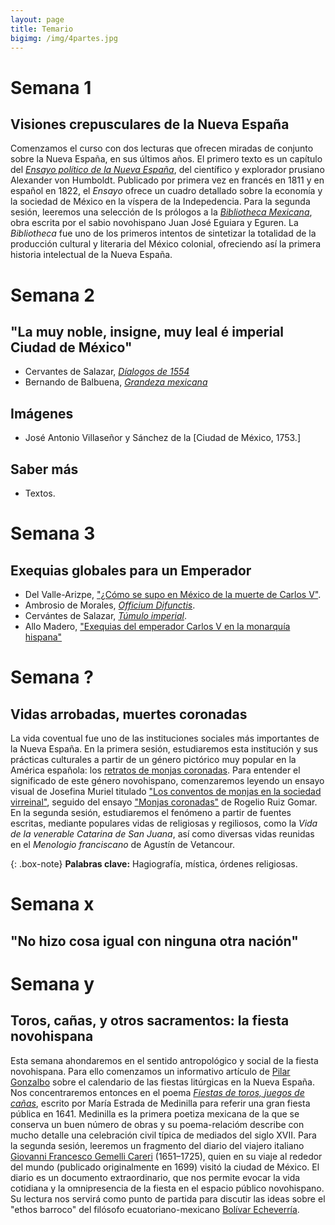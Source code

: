 ```yaml
---
layout: page
title: Temario
bigimg: /img/4partes.jpg
---
```





# Semana 1

## Visiones crepusculares de la Nueva España

Comenzamos el curso con dos lecturas que ofrecen miradas de conjunto sobre la Nueva España, en sus últimos años. El primero texto es un capítulo del [*Ensayo político de la Nueva España*](), del científico y explorador prusiano Alexander von Humboldt. Publicado por primera vez en francés en 1811 y en español en 1822, el *Ensayo* ofrece un cuadro detallado sobre la economía y la sociedad de México en la víspera de la Indepedencia. Para la segunda sesión, leeremos una selección de ls prólogos a la [*Bibliotheca Mexicana*](), obra escrita por el sabio novohispano Juan José Eguiara y Eguren. La *Bibliotheca* fue uno de los primeros intentos de sintetizar la totalidad de la producción cultural y literaria del México colonial, ofreciendo así la primera historia intelectual de la Nueva España.

# Semana 2

## "La muy noble, insigne, muy leal é imperial Ciudad de México"

- Cervantes de Salazar, [*Díalogos de 1554*]()
- Bernando de Balbuena, [*Grandeza mexicana*]()

## Imágenes 

- José Antonio Villaseñor y Sánchez de la [Ciudad de México, 1753.]

## Saber más

- Textos. 

# Semana 3

## Exequias globales para un Emperador

- Del Valle-Arizpe, ["¿Cómo se supo en México de la muerte de Carlos V"]().
- Ambrosio de Morales, [*Officium Difunctis*]().
- Cervántes de Salazar, [*Túmulo imperial*]().
- Allo Madero, ["Exequias del emperador Carlos V en la monarquía hispana"]()

# Semana ?

## Vidas arrobadas, muertes coronadas 

La vida coventual fue uno de las instituciones sociales más importantes de la Nueva España. En la primera sesión, estudiaremos esta institución y sus prácticas culturales a partir de un género pictórico muy popular en la América española: los [retratos de monjas coronadas](https://www.letraslibres.com/mexico-espana/monjas-coronadas-una-exposicion-pintura-novohispana). Para entender el significado de este género novohispano, comenzaremos leyendo un ensayo visual de Josefina Muriel titulado ["Los conventos de monjas en la sociedad virreinal"](https://drive.google.com/file/d/1IeKalbKkY1AmQv_tKxQMpRuIijg02wdB/view?usp=sharing), seguido del ensayo ["Monjas coronadas"](https://drive.google.com/file/d/1QwWesZYVviKxC3QKGaOl7EBIYS_2b25R/view?usp=sharing) de Rogelio Ruiz Gomar. 
En la segunda sesión, estudiaremos el fenómeno a partir de fuentes escritas, mediante populares vidas de religiosas y regiliosos, como la *Vida de la venerable Catarina de San Juana*, así como diversas vidas reunidas en el *Menologio franciscano* de Agustín de Vetancour.

{: .box-note}
**Palabras clave:** Hagiografía, mística, órdenes religiosas.

# Semana x

## "No hizo cosa igual con ninguna otra nación"

# Semana y

## Toros, cañas, y otros sacramentos: la fiesta novohispana

Esta semana ahondaremos en el sentido antropológico y social de la fiesta novohispana. Para ello comenzamos un informativo artículo de [Pilar Gonzalbo]() sobre el calendario de las fiestas litúrgicas en la Nueva España. Nos concentraremos entonces en el poema [*Fiestas de toros, juegos de cañas*](), escrito por María Estrada de Medinilla para referir una gran fiesta pública en 1641. Medinilla es la primera poetiza mexicana de la que se conserva un buen número de obras y su poema-relacióm describe con mucho detalle una celebración civil típica de mediados del siglo XVII. Para la segunda sesión, leeremos un fragmento del diario del viajero italiano [Giovanni Francesco Gemelli Careri]() (1651–1725), quien en su viaje al rededor del mundo (publicado originalmente en 1699) visitó la ciudad de México. El diario es un documento extraordinario, que nos permite evocar la vida cotidiana y la omnipresencia de la fiesta en el espacio público novohispano. Su lectura nos servirá como punto de partida para discutir las ideas sobre el "ethos barroco" del filósofo ecuatoriano-mexicano [Bolívar Echeverría]().
